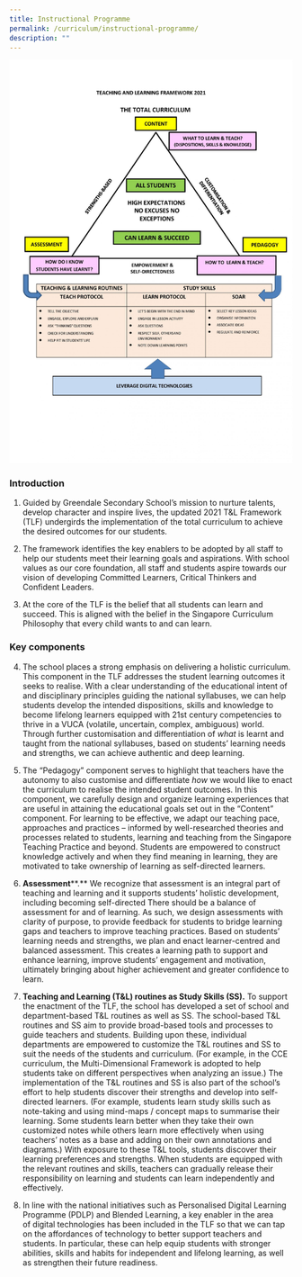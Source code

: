 ```yaml
---
title: Instructional Programme
permalink: /curriculum/instructional-programme/
description: ""
---
```

![](/images/Annex-B_-Updated-TL-Framework-3-Feb-2021_Page_1-scaled.jpg)

### Introduction

1.  Guided by Greendale Secondary School’s mission to nurture talents, develop character and inspire lives, the updated 2021 T&L Framework (TLF) undergirds the implementation of the total curriculum to achieve the desired outcomes for our students.

2.  The framework identifies the key enablers to be adopted by all staff to help our students meet their learning goals and aspirations. With school values as our core foundation, all staff and students aspire towards our vision of developing Committed Learners, Critical Thinkers and Confident Leaders.

3.  At the core of the TLF is the belief that all students can learn and succeed. This is aligned with the belief in the Singapore Curriculum Philosophy that every child wants to and can learn.

### Key components

4.  The school places a strong emphasis on delivering a holistic curriculum. This component in the TLF addresses the student learning outcomes it seeks to realise. With a clear understanding of the educational intent of and disciplinary principles guiding the national syllabuses, we can help students develop the intended dispositions, skills and knowledge to become lifelong learners equipped with 21st century competencies to thrive in a VUCA (volatile, uncertain, complex, ambiguous) world. Through further customisation and differentiation of _what_ is learnt and taught from the national syllabuses, based on students’ learning needs and strengths, we can achieve authentic and deep learning.

5.  The “Pedagogy” component serves to highlight that teachers have the autonomy to also customise and differentiate _how_ we would like to enact the curriculum to realise the intended student outcomes. In this component, we carefully design and organize learning experiences that are useful in attaining the educational goals set out in the “Content” component. For learning to be effective, we adapt our teaching pace, approaches and practices – informed by well-researched theories and processes related to students, learning and teaching from the Singapore Teaching Practice and beyond. Students are empowered to construct knowledge actively and when they find meaning in learning, they are motivated to take ownership of learning as self-directed learners.

6.  **Assessment****.** We recognize that assessment is an integral part of teaching and learning and it supports students’ holistic development, including becoming self-directed There should be a balance of assessment for and of learning. As such, we design assessments with clarity of purpose, to provide feedback for students to bridge learning gaps and teachers to improve teaching practices. Based on students’ learning needs and strengths, we plan and enact learner-centred and balanced assessment. This creates a learning path to support and enhance learning, improve students’ engagement and motivation, ultimately bringing about higher achievement and greater confidence to learn.

7.  **Teaching and Learning (T&L) routines as Study Skills (SS).** To support the enactment of the TLF, the school has developed a set of school and department-based T&L routines as well as SS. The school-based T&L routines and SS aim to provide broad-based tools and processes to guide teachers and students. Building upon these, individual departments are empowered to customize the T&L routines and SS to suit the needs of the students and curriculum. (For example, in the CCE curriculum, the Multi-Dimensional Framework is adopted to help students take on different perspectives when analyzing an issue.) The implementation of the T&L routines and SS is also part of the school’s effort to help students discover their strengths and develop into self-directed learners. (For example, students learn study skills such as note-taking and using mind-maps / concept maps to summarise their learning. Some students learn better when they take their own customized notes while others learn more effectively when using teachers’ notes as a base and adding on their own annotations and diagrams.) With exposure to these T&L tools, students discover their learning preferences and strengths. When students are equipped with the relevant routines and skills, teachers can gradually release their responsibility on learning and students can learn independently and effectively.

8.  In line with the national initiatives such as Personalised Digital Learning Programme (PDLP) and Blended Learning, a key enabler in the area of digital technologies has been included in the TLF so that we can tap on the affordances of technology to better support teachers and students. In particular, these can help equip students with stronger abilities, skills and habits for independent and lifelong learning, as well as strengthen their future readiness.
